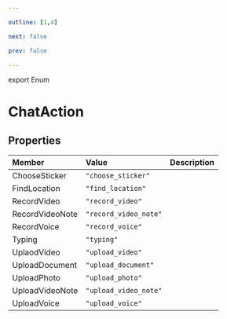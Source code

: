 ```yaml
---

outline: [1,4]

next: false

prev: false

---
```


export Enum
# ChatAction

## Properties

| Member | Value | Description |
| :--- | :--- | :--- |
| ChooseSticker | `"choose_sticker"` | |
| FindLocation | `"find_location"` | |
| RecordVideo | `"record_video"` | |
| RecordVideoNote | `"record_video_note"` | |
| RecordVoice | `"record_voice"` | |
| Typing | `"typing"` | |
| UplaodVideo | `"upload_video"` | |
| UploadDocument | `"upload_document"` | |
| UploadPhoto | `"upload_photo"` | |
| UploadVideoNote | `"upload_video_note"` | |
| UploadVoice | `"upload_voice"` | |
